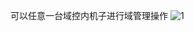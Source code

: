 可以任意一台域控内机子进行域管理操作
![1](https://github.com/user-attachments/assets/1bddb9a9-130d-4abe-ada5-25dc32e3fd84)


